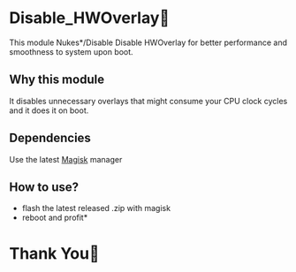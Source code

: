 # Disable_HWOverlay🍉
This module Nukes*/Disable Disable HWOverlay for better performance and smoothness to system upon boot.

## Why this module 
It disables unnecessary overlays that might consume your CPU clock cycles and it does it on boot.

## Dependencies
Use the latest [Magisk](https://magiskmanager.com/) manager

## How to use?
 - flash the latest released .zip with magisk
 - reboot and profit*

# Thank You🍉
